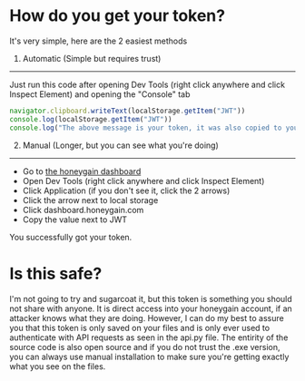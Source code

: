 # How do you get your token?

It's very simple, here are the 2 easiest methods

1. Automatic (Simple but requires trust)
--------------------------------------------------------------------------------
Just run this code after opening Dev Tools (right click anywhere and click Inspect Element) and opening the "Console" tab
```javascript
navigator.clipboard.writeText(localStorage.getItem("JWT"))
console.log(localStorage.getItem("JWT"))
console.log("The above message is your token, it was also copied to your clipboard")
```

2. Manual (Longer, but you can see what you're doing)
--------------------------------------------------------------------------------
* Go to [the honeygain dashboard](https://dashboard.honeygain.com/)
* Open Dev Tools (right click anywhere and click Inspect Element)
* Click Application (if you don't see it, click the 2 arrows)
* Click the arrow next to local storage
* Click dashboard.honeygain.com
* Copy the value next to JWT

You successfully got your token.

# Is this safe?
I'm not going to try and sugarcoat it, but this token is something you should not share with anyone. It is direct access into your honeygain account, if an attacker knows what they are doing. However, I can do my best to assure you that this token is only saved on your files and is only ever used to authenticate with API requests as seen in the api.py file. The entirity of the source code is also open source and if you do not trust the .exe version, you can always use manual installation to make sure you're getting exactly what you see on the files.
